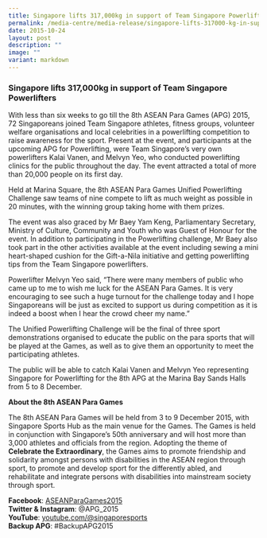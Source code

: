 ```yaml
---
title: Singapore lifts 317,000kg in support of Team Singapore Powerlifters
permalink: /media-centre/media-release/singapore-lifts-317000-kg-in-support-of-team-singapore-powerlifters/
date: 2015-10-24
layout: post
description: ""
image: ""
variant: markdown
---
```

### **Singapore lifts 317,000kg in support of Team Singapore Powerlifters**

With less than six weeks to go till the 8th ASEAN Para Games (APG) 2015, 72 Singaporeans joined Team Singapore athletes, fitness groups, volunteer welfare organisations and local celebrities in a powerlifting competition to raise awareness for the sport. Present at the event, and participants at the upcoming APG for Powerlifting, were Team Singapore’s very own powerlifters Kalai Vanen, and Melvyn Yeo, who conducted powerlifting clinics for the public throughout the day. The event attracted a total of more than 20,000 people on its first day.

Held at Marina Square, the 8th ASEAN Para Games Unified Powerlifting Challenge saw teams of nine compete to lift as much weight as possible in 20 minutes, with the winning group taking home with them prizes.

The event was also graced by Mr Baey Yam Keng, Parliamentary Secretary, Ministry of Culture, Community and Youth who was Guest of Honour for the event. In addition to participating in the Powerlifting challenge, Mr Baey also took part in the other activities available at the event including sewing a mini heart-shaped cushion for the Gift-a-Nila initiative and getting powerlifting tips from the Team Singapore powerlifters.

Powerlifter Melvyn Yeo said, “There were many members of public who came up to me to wish me luck for the ASEAN Para Games. It is very encouraging to see such a huge turnout for the challenge today and I hope Singaporeans will be just as excited to support us during competition as it is indeed a boost when I hear the crowd cheer my name.”

The Unified Powerlifting Challenge will be the final of three sport demonstrations organised to educate the public on the para sports that will be played at the Games, as well as to give them an opportunity to meet the participating athletes.

The public will be able to catch Kalai Vanen and Melvyn Yeo representing Singapore for Powerlifting for the 8th APG at the Marina Bay Sands Halls from 5 to 8 December.

**About the 8th ASEAN Para Games**

The 8th ASEAN Para Games will be held from 3 to 9 December 2015, with Singapore Sports Hub as the main venue for the Games. The Games is held in conjunction with Singapore’s 50th anniversary and will host more than 3,000 athletes and officials from the region. Adopting the theme of **Celebrate the Extraordinary**, the Games aims to promote friendship and solidarity amongst persons with disabilities in the ASEAN region through sport, to promote and develop sport for the differently abled, and rehabilitate and integrate persons with disabilities into mainstream society through sport.

**Facebook**: [ASEANParaGames2015](https://www.facebook.com/ASEANPARAGAMES2015)<br>
**Twitter &amp; Instagram**: @APG\_2015<br>
**YouTube**: [youtube.com/@singaporesports](http://www.youtube.com/@singaporesports)<br>
**Backup APG**: #BackupAPG2015